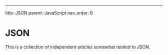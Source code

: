 ---
title: JSON
parent: JavaScript
nav_order: 6

# JSON
This is a collection of independent articles somewhat related to JSON.
